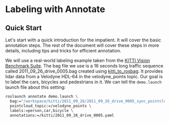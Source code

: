 # Labeling with Annotate

## Quick Start
Let's start with a quick introduction for the impatient. It will cover the basic annotation steps. The rest of the document will cover these steps in more details, including tips and tricks for efficient annotation.

We will use a real-world labeling example taken from the [KITTI Vision Benchmark Suite](http://www.cvlibs.net/datasets/kitti/). The bag file we use is a 16 seconds long traffic sequence called 2011_09_26_drive_0005.bag created using [kitti_to_rosbag](https://github.com/ethz-asl/kitti_to_rosbag). It provides lidar data from a Velodyne HDL-64 in the velodyne_points topic. Our goal is to label the cars, bicycles and pedestrians in it. We can tell the ```demo.launch``` launch file about this setting:

```bash
roslaunch annotate demo.launch \
  bag:="/workspace/kitti/2011_09_26/2011_09_26_drive_0005_sync_pointcloud.bag --pause-topics velodyne_points" \
  pointcloud_topic:=/velodyne_points \
  labels:=person,car,bicycle \
  annotations:=/kitti/2011_09_26_drive_0005.yaml
```


